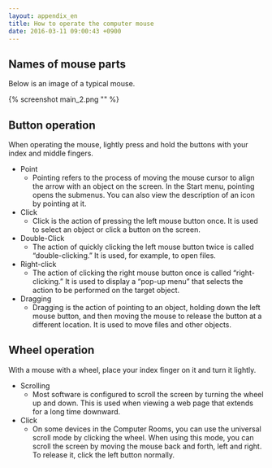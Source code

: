 ```yaml
---
layout: appendix_en
title: How to operate the computer mouse 
date: 2016-03-11 09:00:43 +0900
---
```


Names of mouse parts 
----------------

Below is an image of a typical mouse. 

{% screenshot main_2.png "" %}


Button operation 
----------

When operating the mouse, lightly press and hold the buttons with your index and middle fingers. 

* Point 
    * Pointing refers to the process of moving the mouse cursor to align the arrow with an object on the screen. In the Start menu, pointing opens the submenus. You can also view the description of an icon by pointing at it. 
* Click 
    * Click is the action of pressing the left mouse button once. It is used to select an object or click a button on the screen. 
* Double-Click 
    * The action of quickly clicking the left mouse button twice is called “double-clicking.” It is used, for example, to open files. 
* Right-click 
    * The action of clicking the right mouse button once is called “right-clicking.” It is used to display a “pop-up menu” that selects the action to be performed on the target object. 
* Dragging 
    * Dragging is the action of pointing to an object, holding down the left mouse button, and then moving the mouse to release the button at a different location. It is used to move files and other objects. 


Wheel operation 
------------

With a mouse with a wheel, place your index finger on it and turn it lightly. 

* Scrolling 
    * Most software is configured to scroll the screen by turning the wheel up and down. This is used when viewing a web page that extends for a long time downward. 
* Click 
    * On some devices in the Computer Rooms, you can use the universal scroll mode by clicking the wheel. When using this mode, you can scroll the screen by moving the mouse back and forth, left and right. To release it, click the left button normally. 

 